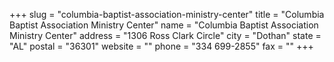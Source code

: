 +++
slug = "columbia-baptist-association-ministry-center"
title = "Columbia Baptist Association Ministry Center"
name = "Columbia Baptist Association Ministry Center"
address = "1306 Ross Clark Circle"
city = "Dothan"
state = "AL"
postal = "36301"
website = ""
phone = "334 699-2855"
fax = ""
+++
